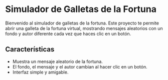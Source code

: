# Simulador de Galletas de la Fortuna

Bienvenido al simulador de galletas de la fortuna. Este proyecto te permite abrir una galleta de la fortuna virtual, mostrando mensajes aleatorios con un fondo y autor diferente cada vez que haces clic en un botón.

## Características

- Muestra un mensaje aleatorio de la fortuna.
- El fondo, el mensaje y el autor cambian al hacer clic en un botón.
- Interfaz simple y amigable.
